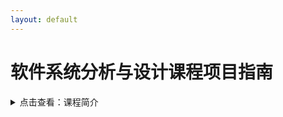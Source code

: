 ```yaml
---
layout: default
---
```


# 软件系统分析与设计课程项目指南

<details>
  <summary>点击查看：课程简介</summary>

> 计算机正在迅速改变我们的生活方式，人们已无法想象当今世界上没有网络与电脑的生活。你去火车站预订，或在网站上订电影票，或去图书馆，或去银行，... 你会发现计算无处不在。由于计算机已广泛用于各个领域，因此如何理解、并有效地构建这些计算机软件系统成为了一个重要问题。
<br>
然而构建软件系统并不是一个简单的工程，它不仅需要软件编程的技术与技能，更需要你理解并遵循软件产品的本质与规律，投入合理的时间、成本、人力开发与维护软件，因为软件是一个复杂的系统。 因此我们需要使用工程化的方法对待软件的开发、运营与维护，即用系统化、规划化、可度量的方法组织软件生产。
<br>
这个课程以软件开发过程为主线，讲授面向对象的软件系统分析与设计知识；中等规模云应用项目驱动，覆盖软件工程项目开发涉及的主要知识领域，学会使用现代的软件开发技术与工具来组织项目开发。在复杂的项目环境中“做中学”，逐步学会工程方法与准则在项目中应用，特别是各种理论知识和技术与具体应用的结合。

</details>

## 
